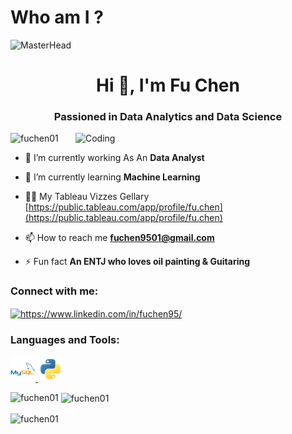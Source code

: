 # Who am I ?

![MasterHead](https://www.dronahq.com/wp-content/uploads/2022/03/banner-database-gui.svg)

<h1 align="center">Hi 👋, I'm Fu Chen</h1>
<h3 align="center">Passioned in Data Analytics and Data Science</h3>

<img align="right" alt="Coding" width="400" src="https://r7q6w9z6.rocketcdn.me/career/wp-content/uploads/2020/03/hello.gif">

<p align="left"> <img src="https://komarev.com/ghpvc/?username=fuchen01&label=Profile%20views&color=0e75b6&style=flat" alt="fuchen01" /> </p>

- 💼 I’m currently working As An **Data Analyst**

- 🌱 I’m currently learning **Machine Learning**

- 👨‍💻 My Tableau Vizzes Gellary [https://public.tableau.com/app/profile/fu.chen](https://public.tableau.com/app/profile/fu.chen)

- 📫 How to reach me **fuchen9501@gmail.com**

- ⚡ Fun fact **An ENTJ who loves oil painting & Guitaring**

<h3 align="left">Connect with me:</h3>
<p align="left">
<a href="https://linkedin.com/in/https://www.linkedin.com/in/fuchen95/" target="blank"><img align="center" src="https://raw.githubusercontent.com/rahuldkjain/github-profile-readme-generator/master/src/images/icons/Social/linked-in-alt.svg" alt="https://www.linkedin.com/in/fuchen95/" height="30" width="40" /></a>
</p>

<h3 align="left">Languages and Tools:</h3>
<p align="left"> <a href="https://www.mysql.com/" target="_blank" rel="noreferrer"> <img src="https://raw.githubusercontent.com/devicons/devicon/master/icons/mysql/mysql-original-wordmark.svg" alt="mysql" width="40" height="40"/> </a> <a href="https://www.python.org" target="_blank" rel="noreferrer"> <img src="https://raw.githubusercontent.com/devicons/devicon/master/icons/python/python-original.svg" alt="python" width="40" height="40"/> </a> </p>

<p><img align="left" src="https://github-readme-stats.vercel.app/api/top-langs?username=fuchen01&show_icons=true&locale=en&layout=compact" alt="fuchen01" /></p>

<p>&nbsp;<img align="center" src="https://github-readme-stats.vercel.app/api?username=fuchen01&show_icons=true&locale=en" alt="fuchen01" /></p>

<p><img align="center" src="https://github-readme-streak-stats.herokuapp.com/?user=fuchen01&" alt="fuchen01" /></p>
